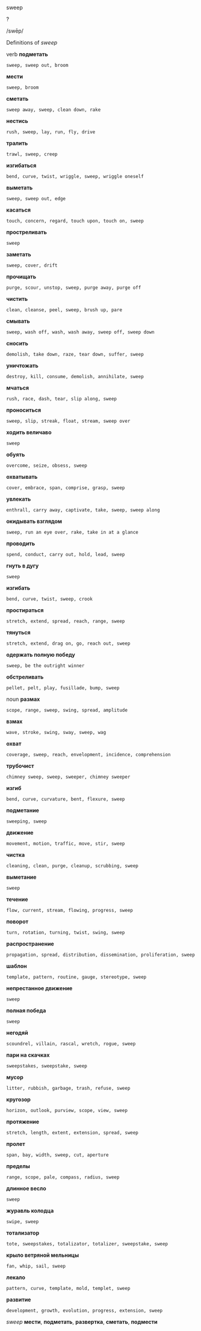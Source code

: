sweep

?

/swēp/

Definitions of _sweep_

verb
**подметать**

    sweep, sweep out, broom
**мести**

    sweep, broom
**сметать**

    sweep away, sweep, clean down, rake
**нестись**

    rush, sweep, lay, run, fly, drive
**тралить**

    trawl, sweep, creep
**изгибаться**

    bend, curve, twist, wriggle, sweep, wriggle oneself
**выметать**

    sweep, sweep out, edge
**касаться**

    touch, concern, regard, touch upon, touch on, sweep
**простреливать**

    sweep
**заметать**

    sweep, cover, drift
**прочищать**

    purge, scour, unstop, sweep, purge away, purge off
**чистить**

    clean, cleanse, peel, sweep, brush up, pare
**смывать**

    sweep, wash off, wash, wash away, sweep off, sweep down
**сносить**

    demolish, take down, raze, tear down, suffer, sweep
**уничтожать**

    destroy, kill, consume, demolish, annihilate, sweep
**мчаться**

    rush, race, dash, tear, slip along, sweep
**проноситься**

    sweep, slip, streak, float, stream, sweep over
**ходить величаво**

    sweep
**обуять**

    overcome, seize, obsess, sweep
**охватывать**

    cover, embrace, span, comprise, grasp, sweep
**увлекать**

    enthrall, carry away, captivate, take, sweep, sweep along
**окидывать взглядом**

    sweep, run an eye over, rake, take in at a glance
**проводить**

    spend, conduct, carry out, hold, lead, sweep
**гнуть в дугу**

    sweep
**изгибать**

    bend, curve, twist, sweep, crook
**простираться**

    stretch, extend, spread, reach, range, sweep
**тянуться**

    stretch, extend, drag on, go, reach out, sweep
**одержать полную победу**

    sweep, be the outright winner
**обстреливать**

    pellet, pelt, play, fusillade, bump, sweep

noun
**размах**

    scope, range, sweep, swing, spread, amplitude
**взмах**

    wave, stroke, swing, sway, sweep, wag
**охват**

    coverage, sweep, reach, envelopment, incidence, comprehension
**трубочист**

    chimney sweep, sweep, sweeper, chimney sweeper
**изгиб**

    bend, curve, curvature, bent, flexure, sweep
**подметание**

    sweeping, sweep
**движение**

    movement, motion, traffic, move, stir, sweep
**чистка**

    cleaning, clean, purge, cleanup, scrubbing, sweep
**выметание**

    sweep
**течение**

    flow, current, stream, flowing, progress, sweep
**поворот**

    turn, rotation, turning, twist, swing, sweep
**распространение**

    propagation, spread, distribution, dissemination, proliferation, sweep
**шаблон**

    template, pattern, routine, gauge, stereotype, sweep
**непрестанное движение**

    sweep
**полная победа**

    sweep
**негодяй**

    scoundrel, villain, rascal, wretch, rogue, sweep
**пари на скачках**

    sweepstakes, sweepstake, sweep
**мусор**

    litter, rubbish, garbage, trash, refuse, sweep
**кругозор**

    horizon, outlook, purview, scope, view, sweep
**протяжение**

    stretch, length, extent, extension, spread, sweep
**пролет**

    span, bay, width, sweep, cut, aperture
**пределы**

    range, scope, pale, compass, radius, sweep
**длинное весло**

    sweep
**журавль колодца**

    swipe, sweep
**тотализатор**

    tote, sweepstakes, totalizator, totalizer, sweepstake, sweep
**крыло ветряной мельницы**

    fan, whip, sail, sweep
**лекало**

    pattern, curve, template, mold, templet, sweep
**развитие**

    development, growth, evolution, progress, extension, sweep

_sweep_
**мести**, **подметать**, **развертка**, **сметать**, **подмести**